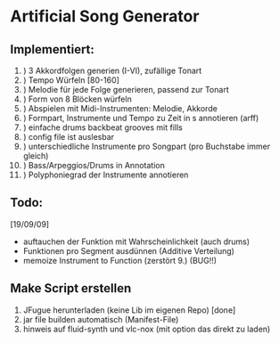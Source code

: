 # Artificial Song Generator

## Implementiert:

1. ) 3 Akkordfolgen generien (I-VI), zufällige Tonart
1. ) Tempo Würfeln [80-160]
1. ) Melodie für jede Folge generieren, passend zur Tonart
1. ) Form von 8 Blöcken würfeln
1. ) Abspielen mit Midi-Instrumenten: Melodie, Akkorde
1. ) Formpart, Instrumente und Tempo zu Zeit in s annotieren (arff)
1. ) einfache drums backbeat grooves mit fills
1. ) config file ist auslesbar
1. ) unterschiedliche Instrumente pro Songpart (pro Buchstabe immer gleich)
1. ) Bass/Arpeggios/Drums in Annotation
1. ) Polyphoniegrad der Instrumente annotieren

## Todo:

[19/09/09]
* auftauchen der Funktion mit Wahrscheinlichkeit (auch drums)
* Funktionen pro Segment ausdünnen (Additive Verteilung)
* memoize Instrument to Function (zerstört 9.) (BUG!!)


## Make Script erstellen
1. JFugue herunterladen (keine Lib im eigenen Repo) [done]
2. jar file builden automatisch (Manifest-File)
3. hinweis auf fluid-synth und vlc-nox (mit option das direkt zu laden)

